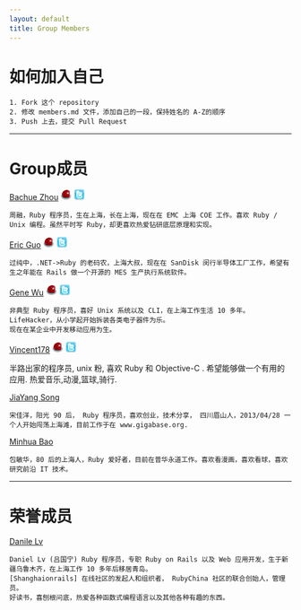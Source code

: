 ```yaml
---
layout: default
title: Group Members
---
```


# 如何加入自己

	1. Fork 这个 repository
	2. 修改 members.md 文件，添加自己的一段，保持姓名的 A-Z的顺序
	3. Push 上去，提交 Pull Request

----

# Group成员

[Bachue Zhou](https://github.com/bachue)
[![RubyChina](/assets/images/sprites/ruby_china.png)](http://ruby-china.org/iBachue)
[![Twitter](/assets/images/sprites/twitter.png)](https://twitter.com/iBachue)

    周融，Ruby 程序员，生在上海，长在上海，现在在 EMC 上海 COE 工作。喜欢 Ruby / Unix 编程。虽然平时写 Ruby，却更喜欢热爱钻研底层原理和实现。

[Eric Guo](https://github.com/Eric-Guo)
[![RubyChina](/assets/images/sprites/ruby_china.png)](http://ruby-china.org/ericguo)
[![Twitter](/assets/images/sprites/twitter.png)](https://twitter.com/ecguo)

	过纯中，.NET->Ruby 的老码农，上海大叔，现在在 SanDisk 闵行半导体工厂工作，希望有生之年能在 Rails 做一个开源的 MES 生产执行系统软件。

[Gene Wu](https://github.com/genewoo)
[![RubyChina](/assets/images/sprites/ruby_china.png)](http://ruby-china.org/gene_wu)
[![Twitter](/assets/images/sprites/twitter.png)](https://twitter.com/gene_wu)

	非典型 Ruby 程序员，喜好 Unix 系统以及 CLI，在上海工作生活 10 多年。LifeHacker，从小学起开始拆装各类电子器件为乐。
	现在在某企业中开发移动应用为生。

[Vincent178](https://github.com/vincent178)
[![RubyChina](/assets/images/sprites/ruby_china.png)](http://ruby-china.org/vincent178)
[![Twitter](/assets/images/sprites/twitter.png)](https://twitter.com/Vincent_178)

  半路出家的程序员, unix 粉, 喜欢 Ruby 和 Objective-C . 希望能够做一个有用的应用.
  热爱音乐,动漫,篮球,骑行.

[JiaYang Song](https://github.com/songjiayang)

    宋佳洋，阳光 90 后， Ruby 程序员，喜欢创业，技术分享， 四川眉山人，2013/04/28 一个人开始闯荡上海滩，目前工作于在 www.gigabase.org.

[Minhua Bao](https://github.com/bao1018)

    包敏华，80 后的上海人，Ruby 爱好者，目前在普华永道工作。喜欢看漫画，喜欢看球，喜欢研究前沿 IT 技术。

----

# 荣誉成员

[Danile Lv](https://github.com/lgn21st)

	Daniel Lv (吕国宁) Ruby 程序员，专职 Ruby on Rails 以及 Web 应用开发，生于新疆乌鲁木齐，在上海工作 10 多年后移居青岛。
	[Shanghaionrails] 在线社区的发起人和组织者， RubyChina 社区的联合创始人，管理员。
	好读书，喜刨根问底，热爱各种函数式编程语言以及其他各种有趣的东西。
